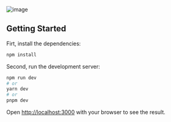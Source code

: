![image](https://github.com/vhznio/to-do-list/assets/120274887/5f5f7df3-c2e0-4e19-acc3-8e15010b9977)


## Getting Started

Firt, install the dependencies:

```bash
npm install
```
Second, run the development server:

```bash
npm run dev
# or
yarn dev
# or
pnpm dev
```

Open [http://localhost:3000](http://localhost:3000) with your browser to see the result.
